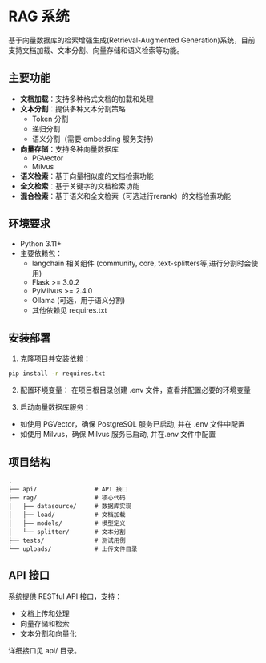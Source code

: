 # RAG 系统

基于向量数据库的检索增强生成(Retrieval-Augmented Generation)系统，目前支持文档加载、文本分割、向量存储和语义检索等功能。

## 主要功能

- **文档加载**：支持多种格式文档的加载和处理
- **文本分割**：提供多种文本分割策略
  - Token 分割
  - 递归分割
  - 语义分割（需要 embedding 服务支持）
- **向量存储**：支持多种向量数据库
  - PGVector
  - Milvus
- **语义检索**：基于向量相似度的文档检索功能
- **全文检索**：基于关键字的文档检索功能
- **混合检索**：基于语义和全文检索（可选进行rerank）的文档检索功能
## 环境要求

- Python 3.11+
- 主要依赖包：
  - langchain 相关组件 (community, core, text-splitters等,进行分割时会使用)
  - Flask >= 3.0.2
  - PyMilvus >= 2.4.0
  - Ollama (可选，用于语义分割)
  - 其他依赖见 requires.txt

## 安装部署

1. 克隆项目并安装依赖：
```bash
pip install -r requires.txt
```

2. 配置环境变量：
在项目根目录创建 .env 文件，查看并配置必要的环境变量

3. 启动向量数据库服务：
- 如使用 PGVector，确保 PostgreSQL 服务已启动, 并在 .env 文件中配置
- 如使用 Milvus，确保 Milvus 服务已启动, 并在.env 文件中配置

## 项目结构

```
.
├── api/                # API 接口
├── rag/                # 核心代码
│   ├── datasource/     # 数据库实现
│   ├── load/           # 文档加载
│   ├── models/         # 模型定义
│   └── splitter/       # 文本分割
├── tests/              # 测试用例
└── uploads/            # 上传文件目录
```

## API 接口

系统提供 RESTful API 接口，支持：
- 文档上传和处理
- 向量存储和检索
- 文本分割和向量化

详细接口见 api/ 目录。
